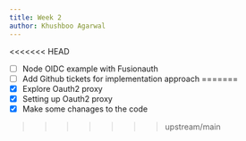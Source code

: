 ```yaml
---
title: Week 2
author: Khushboo Agarwal
---
```


<!--

-->

<<<<<<< HEAD
- [ ] Node OIDC example with Fusionauth
- [ ] Add Github tickets for implementation approach
=======
- [X] Explore Oauth2 proxy
- [X] Setting up Oauth2 proxy
- [X] Make some chanages to the code
>>>>>>> upstream/main
